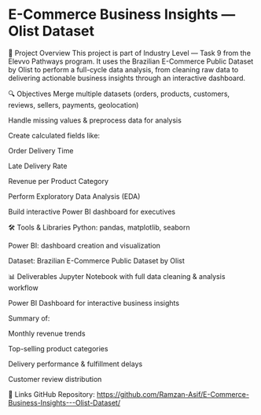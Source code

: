 # E-Commerce Business Insights — Olist Dataset
📌 Project Overview
This project is part of Industry Level — Task 9 from the Elevvo Pathways program.
It uses the Brazilian E-Commerce Public Dataset by Olist to perform a full-cycle data analysis, from cleaning raw data to delivering actionable business insights through an interactive dashboard.

🔍 Objectives
Merge multiple datasets (orders, products, customers, reviews, sellers, payments, geolocation)

Handle missing values & preprocess data for analysis

Create calculated fields like:

Order Delivery Time

Late Delivery Rate

Revenue per Product Category

Perform Exploratory Data Analysis (EDA)

Build interactive Power BI dashboard for executives

🛠 Tools & Libraries
Python: pandas, matplotlib, seaborn

Power BI: dashboard creation and visualization

Dataset: Brazilian E-Commerce Public Dataset by Olist

📊 Deliverables
Jupyter Notebook with full data cleaning & analysis workflow

Power BI Dashboard for interactive business insights

Summary of:

Monthly revenue trends

Top-selling product categories

Delivery performance & fulfillment delays

Customer review distribution

📎 Links
GitHub Repository: https://github.com/Ramzan-Asif/E-Commerce-Business-Insights---Olist-Dataset/
